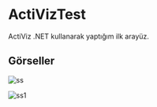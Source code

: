 # ActiVizTest
ActiViz .NET kullanarak yaptığım ilk arayüz. 
## Görseller
![ss](https://github.com/user-attachments/assets/5c6a5704-c35c-40fd-8a7a-4e5afc728c9e)

![ss1](https://github.com/user-attachments/assets/b8a59357-a6ae-4b4c-9534-63cd7494b63b)
